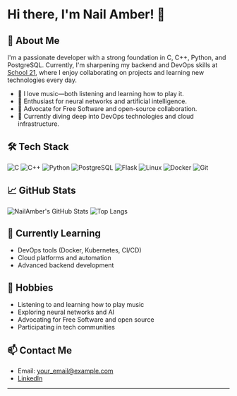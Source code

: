 # Hi there, I'm Nail Amber! 👋

## 🚀 About Me
I'm a passionate developer with a strong foundation in C, C++, Python, and PostgreSQL. Currently, I'm sharpening my backend and DevOps skills at [School 21](https://21-school.ru/), where I enjoy collaborating on projects and learning new technologies every day.

- 🎵 I love music—both listening and learning how to play it.
- 🤖 Enthusiast for neural networks and artificial intelligence.
- 🐧 Advocate for Free Software and open-source collaboration.
- 🌱 Currently diving deep into DevOps technologies and cloud infrastructure.

## 🛠️ Tech Stack

![C](https://img.shields.io/badge/-C-333?style=flat&logo=c)
![C++](https://img.shields.io/badge/-C++-333?style=flat&logo=c%2B%2B)
![Python](https://img.shields.io/badge/-Python-333?style=flat&logo=python)
![PostgreSQL](https://img.shields.io/badge/-PostgreSQL-333?style=flat&logo=postgresql)
![Flask](https://img.shields.io/badge/-Flask-333?style=flat&logo=flask)
![Linux](https://img.shields.io/badge/-Linux-333?style=flat&logo=linux)
![Docker](https://img.shields.io/badge/-Docker-333?style=flat&logo=docker)
![Git](https://img.shields.io/badge/-Git-333?style=flat&logo=git)

## 📈 GitHub Stats

![NailAmber's GitHub Stats](https://github-readme-stats.vercel.app/api?username=NailAmber&show_icons=true&theme=onedark)
![Top Langs](https://github-readme-stats.vercel.app/api/top-langs/?username=NailAmber&layout=compact&theme=onedark)

## 🌱 Currently Learning

- DevOps tools (Docker, Kubernetes, CI/CD)
- Cloud platforms and automation
- Advanced backend development

## 🎸 Hobbies

- Listening to and learning how to play music
- Exploring neural networks and AI
- Advocating for Free Software and open source
- Participating in tech communities

## 📫 Contact Me

- Email: [your_email@example.com](mailto:your_email@example.com)
- [LinkedIn](https://linkedin.com/in/yourprofile) <!-- (Optional, add your real link) -->

---

<!--
**NailAmber/NailAmber** is a ✨ _special_ ✨ repository because its `README.md` (this file) appears on your GitHub profile.
-->
